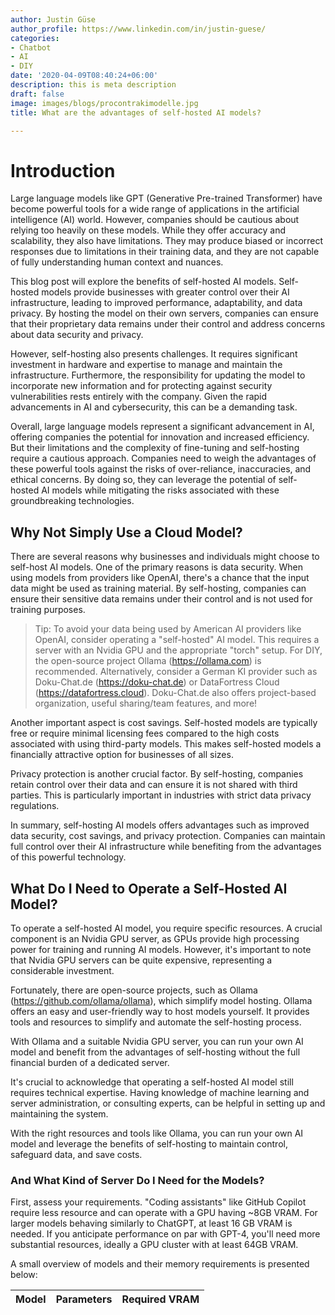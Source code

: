 ```yaml
---
author: Justin Güse
author_profile: https://www.linkedin.com/in/justin-guese/
categories:
- Chatbot
- AI
- DIY
date: '2020-04-09T08:40:24+06:00'
description: this is meta description
draft: false
image: images/blogs/procontrakimodelle.jpg
title: What are the advantages of self-hosted AI models?

---
```

# Introduction

Large language models like GPT (Generative Pre-trained Transformer) have become powerful tools for a wide range of applications in the artificial intelligence (AI) world. However, companies should be cautious about relying too heavily on these models. While they offer accuracy and scalability, they also have limitations. They may produce biased or incorrect responses due to limitations in their training data, and they are not capable of fully understanding human context and nuances.

This blog post will explore the benefits of self-hosted AI models. Self-hosted models provide businesses with greater control over their AI infrastructure, leading to improved performance, adaptability, and data privacy. By hosting the model on their own servers, companies can ensure that their proprietary data remains under their control and address concerns about data security and privacy.

However, self-hosting also presents challenges. It requires significant investment in hardware and expertise to manage and maintain the infrastructure.  Furthermore, the responsibility for updating the model to incorporate new information and for protecting against security vulnerabilities rests entirely with the company. Given the rapid advancements in AI and cybersecurity, this can be a demanding task.

Overall, large language models represent a significant advancement in AI, offering companies the potential for innovation and increased efficiency. But their limitations and the complexity of fine-tuning and self-hosting require a cautious approach. Companies need to weigh the advantages of these powerful tools against the risks of over-reliance, inaccuracies, and ethical concerns. By doing so, they can leverage the potential of self-hosted AI models while mitigating the risks associated with these groundbreaking technologies.

## Why Not Simply Use a Cloud Model?

There are several reasons why businesses and individuals might choose to self-host AI models. One of the primary reasons is data security. When using models from providers like OpenAI, there's a chance that the input data might be used as training material. By self-hosting, companies can ensure their sensitive data remains under their control and is not used for training purposes.

> Tip:
To avoid your data being used by American AI providers like OpenAI, consider operating a "self-hosted" AI model.  This requires a server with an Nvidia GPU and the appropriate "torch" setup. For DIY, the open-source project Ollama (https://ollama.com) is recommended. Alternatively, consider a German KI provider such as Doku-Chat.de (https://doku-chat.de) or DataFortress Cloud (https://datafortress.cloud). Doku-Chat.de also offers project-based organization, useful sharing/team features, and more!

Another important aspect is cost savings. Self-hosted models are typically free or require minimal licensing fees compared to the high costs associated with using third-party models. This makes self-hosted models a financially attractive option for businesses of all sizes.

Privacy protection is another crucial factor. By self-hosting, companies retain control over their data and can ensure it is not shared with third parties. This is particularly important in industries with strict data privacy regulations.

In summary, self-hosting AI models offers advantages such as improved data security, cost savings, and privacy protection. Companies can maintain full control over their AI infrastructure while benefiting from the advantages of this powerful technology.

## What Do I Need to Operate a Self-Hosted AI Model?

To operate a self-hosted AI model, you require specific resources. A crucial component is an Nvidia GPU server, as GPUs provide high processing power for training and running AI models. However, it's important to note that Nvidia GPU servers can be quite expensive, representing a considerable investment.

Fortunately, there are open-source projects, such as Ollama (https://github.com/ollama/ollama), which simplify model hosting. Ollama offers an easy and user-friendly way to host models yourself. It provides tools and resources to simplify and automate the self-hosting process.

With Ollama and a suitable Nvidia GPU server, you can run your own AI model and benefit from the advantages of self-hosting without the full financial burden of a dedicated server.

It's crucial to acknowledge that operating a self-hosted AI model still requires technical expertise.  Having knowledge of machine learning and server administration, or consulting experts, can be helpful in setting up and maintaining the system.

With the right resources and tools like Ollama, you can run your own AI model and leverage the benefits of self-hosting to maintain control, safeguard data, and save costs.

### And What Kind of Server Do I Need for the Models?

First, assess your requirements. "Coding assistants" like GitHub Copilot require less resource and can operate with a GPU having ~8GB VRAM. For larger models behaving similarly to ChatGPT, at least 16 GB VRAM is needed. If you anticipate performance on par with GPT-4, you'll need more substantial resources, ideally a GPU cluster with at least 64GB VRAM.

A small overview of models and their memory requirements is presented below:

| Model              | Parameters | Required VRAM  |
|---|---|---|
